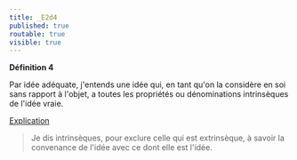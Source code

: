 ```yaml
---
title: _E2d4
published: true
routable: true
visible: true
---
```


**Définition 4**

Par idée adéquate, j'entends une idée qui, en tant qu'on la considère en soi sans rapport à l'objet, a toutes les propriétés ou dénominations intrinsèques de l'idée vraie.

<u>Explication</u>

>Je dis intrinsèques, pour exclure celle qui est extrinsèque, à savoir la convenance de l'idée avec ce dont elle est l'idée.
